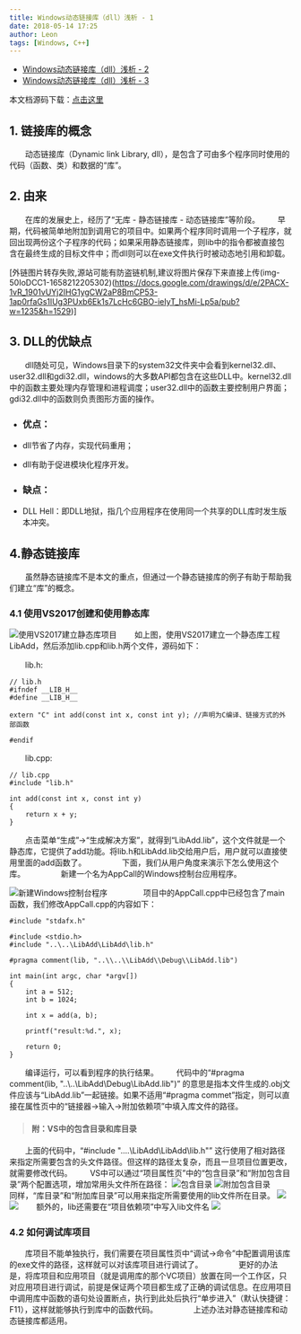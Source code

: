 ```yaml
---
title: Windows动态链接库（dll）浅析 - 1
date: 2018-05-14 17:25
author: Leon
tags: [Windows, C++]
---
```


* [Windows动态链接库（dll）浅析 - 2](/2018/04/17/Windows动态链接库（dll）浅析%20-%202/)
* [Windows动态链接库（dll）浅析 - 3](/2018/04/17/Windows动态链接库（dll）浅析%20-%203/)

本文档源码下载：[点击这里](/assets/20180417101050329-LibraryTest.zip)

##  1. 链接库的概念

　　动态链接库（Dynamic link Library, dll），是包含了可由多个程序同时使用的代码（函数、类）和数据的“库”。
　　
##  2. 由来
　　在库的发展史上，经历了“无库 - 静态链接库 - 动态链接库”等阶段。
　　早期，代码被简单地附加到调用它的项目中。如果两个程序同时调用一个子程序，就回出现两份这个子程序的代码；如果采用静态链接库，则lib中的指令都被直接包含在最终生成的目标文件中；而dll则可以在exe文件执行时被动态地引用和卸载。

[外链图片转存失败,源站可能有防盗链机制,建议将图片保存下来直接上传(img-50IoDCC1-1658212205302)(https://docs.google.com/drawings/d/e/2PACX-1vR_1901vUYj2IHG1ygCW2aP8BmCP53-1ap0rfaGs1lUg3PUxb6Ek1s7LcHc6GBO-ieIyT_hsMi-Lp5a/pub?w=1235&h=1529)]

##  3. DLL的优缺点
　　dll随处可见，Windows目录下的system32文件夹中会看到kernel32.dll、user32.dll和gdi32.dll，windows的大多数API都包含在这些DLL中。kernel32.dll中的函数主要处理内存管理和进程调度；user32.dll中的函数主要控制用户界面；gdi32.dll中的函数则负责图形方面的操作。

* ### 优点：

 
 * dll节省了内存，实现代码重用；
 * dll有助于促进模块化程序开发。

* ### 缺点：

 * DLL Hell：即DLL地狱，指几个应用程序在使用同一个共享的DLL库时发生版本冲突。

## 4.静态链接库
　　虽然静态链接库不是本文的重点，但通过一个静态链接库的例子有助于帮助我们建立“库”的概念。
　　
### 4.1 使用VS2017创建和使用静态库
![使用VS2017建立静态库项目](https://img-blog.csdnimg.cn/img_convert/794d38fe8930a46366eb370cf34ed628.png)
　　如上图，使用VS2017建立一个静态库工程LibAdd，然后添加lib.cpp和lib.h两个文件，源码如下：
    
　　lib.h:
    
    // lib.h
    #ifndef __LIB_H__    
    #define __LIB_H__    
    
    extern "C" int add(const int x, const int y); //声明为C编译、链接方式的外部函数
    
    #endif

　　lib.cpp:
    
    // lib.cpp
    #include "lib.h"

    int add(const int x, const int y)
    {
    	return x + y;
    }

　　点击菜单“生成”->“生成解决方案”，就得到“LibAdd.lib”，这个文件就是一个静态库，它提供了add功能。将lib.h和LibAdd.lib交给用户后，用户就可以直接使用里面的add函数了。
　　
　　下面，我们从用户角度来演示下怎么使用这个库。
　　
　　新建一个名为AppCall的Windows控制台应用程序。

![新建Windows控制台程序](https://img-blog.csdnimg.cn/img_convert/76cbb695c854a1cd1b77adcc11aabbe8.png)
　　
　　项目中的AppCall.cpp中已经包含了main函数，我们修改AppCall.cpp的内容如下：

    #include "stdafx.h"

    #include <stdio.h>
    #include "..\..\LibAdd\LibAdd\lib.h"

    #pragma comment(lib, "..\\..\\LibAdd\\Debug\\LibAdd.lib")

    int main(int argc, char *argv[])
    {
    	int a = 512;
    	int b = 1024;
    
    	int x = add(a, b);
    
    	printf("result:%d.", x);
    
        return 0;
    }

　　编译运行，可以看到程序的执行结果。
　　代码中的“#pragma comment(lib, "..\\..\\LibAdd\\Debug\\LibAdd.lib")” 的意思是指本文件生成的.obj文件应该与“LibAdd.lib”一起链接。如果不适用“#pragma commet”指定，则可以直接在属性页中的“链接器->输入->附加依赖项”中填入库文件的路径。

> #### 附：VS中的包含目录和库目录
　　上面的代码中，“#include "..\..\LibAdd\LibAdd\lib.h"” 这行使用了相对路径来指定所需要包含的头文件路径。但这样的路径太复杂，而且一旦项目位置更改，就需要修改代码。
　　VS中可以通过“项目属性页”中的“包含目录”和“附加包含目录”两个配置选项，增加常用头文件所在路径：
![包含目录](https://img-blog.csdnimg.cn/img_convert/b3febe6a10b66e30640a5b2893e483d9.png)
![附加包含目录](https://img-blog.csdnimg.cn/img_convert/b98401ba19146709a69f946d6246314f.png)
　　同样，“库目录”和“附加库目录”可以用来指定所需要使用的lib文件所在目录。
![](https://img-blog.csdnimg.cn/img_convert/1f2b0daddd17360596ce0a6067185369.png)
![](https://img-blog.csdnimg.cn/img_convert/cf97dcbbdeb16eb92afebca33ef231a5.png)
　　额外的，lib还需要在“项目依赖项”中写入lib文件名
![](https://img-blog.csdnimg.cn/img_convert/49813d8521c95d044161243e792ae5b7.png)

### 4.2 如何调试库项目

　　库项目不能单独执行，我们需要在项目属性页中“调试->命令”中配置调用该库的exe文件的路径，这样就可以对该库项目进行调试了。
　　
　　更好的办法是，将库项目和应用项目（就是调用库的那个VC项目）放置在同一个工作区，只对应用项目进行调试，前提是保证两个项目都生成了正确的调试信息。在应用项目中调用库中函数的语句处设置断点，执行到此处后执行“单步进入”（默认快捷键：F11），这样就能够执行到库中的函数代码。
　　
　　上述办法对静态链接库和动态链接库都适用。
